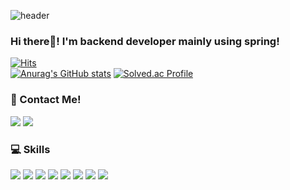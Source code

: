 
![header](https://capsule-render.vercel.app/api?type=wave&color=auto&height=300&section=header&text=Welcome💛&fontSize=60&fontAlignY=40)<br/> 
### Hi there👋! I'm backend developer mainly using spring!
[![Hits](https://hits.seeyoufarm.com/api/count/incr/badge.svg?url=https%3A%2F%2Fgithub.com%2Flmw7414%2Fhit-counter&count_bg=%2313DDC7&title_bg=%237C7C7C&icon=apacheairflow.svg&icon_color=%23E7E7E7&title=hits&edge_flat=false)](https://hits.seeyoufarm.com)</br>
[![Anurag's GitHub stats](https://github-readme-stats.vercel.app/api?username=lmw7414)](https://github.com/lmw7414/github-readme-stats)
[![Solved.ac Profile](http://mazassumnida.wtf/api/v2/generate_badge?boj=lmw7414)](https://solved.ac/lmw7414/)

### 🙌 Contact Me!
<a href="https://www.instagram.com/immigrant_co/"><img src="https://img.shields.io/badge/Instagram-E4405F?style=flat-square&logo=Instagram&logoColor=white&link=https://www.instagram.com/immigrant_co/"/></a>
<a href="mailto:lmw741469@gmail.com"><img src="https://img.shields.io/badge/Gmail-EA4335?style=flat-square&logo=Gmail&logoColor=white&link=matilto:lmw741469@gmail.com"/></a>


### 💻 Skills
<img src="https://img.shields.io/badge/Java-6DB33F?style=flat-square&logo=Java&logoColor=white"/> <img src="https://img.shields.io/badge/C-A8B9CC?style=flat-square&logo=C&logoColor=white"/> <img src="https://img.shields.io/badge/C++-00599C?style=flat-square&logo=cplusplus&logoColor=white"/> <img src="https://img.shields.io/badge/Python-3776AB?style=flat-square&logo=Python&logoColor=white"/> <img src="https://img.shields.io/badge/Spring-6DB33F?style=flat-square&logo=Spring&logoColor=white"/> <img src="https://img.shields.io/badge/MySQL-4479A1?style=flat-square&logo=MySQL&logoColor=white"/> <img src="https://img.shields.io/badge/postgresql-4169E1?style=flat-square&logo=postgresql&logoColor=white"/> <img src="https://img.shields.io/badge/Docker-2496ED?style=flat-square&logo=Docker&logoColor=white"/> 
<!--
**lmw7414/lmw7414** is a ✨ _special_ ✨ repository because its `README.md` (this file) appears on your GitHub profile.

Here are some ideas to get you started:

- 🔭 I’m currently working on ...
- 🌱 I’m currently learning ...
- 👯 I’m looking to collaborate on ...
- 🤔 I’m looking for help with ...
- 💬 Ask me about ...
- 📫 How to reach me: ...
- 😄 Pronouns: ...
- ⚡ Fun fact: ...
-->


